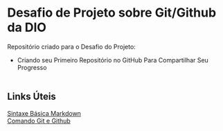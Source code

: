 # Desafio de Projeto sobre Git/Github da DIO
Repositório criado para o Desafio do Projeto:<br>
- Criando seu Primeiro Repositório no GitHub Para Compartilhar Seu Progresso
<br><br>
## Links Úteis
[Sintaxe Básica Markdown](https://www.markdownguide.org/basic-syntax/)<br>
[Comando Git e Github](https://github.com/tiagowalzer/digital_innovation_one/tree/main/projects/dio_desafio_github-primeiro_repositorio/comandos_git)

